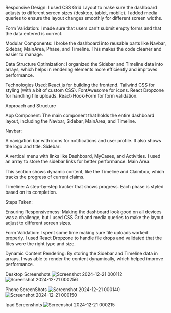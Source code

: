 Responsive Design:
I used CSS Grid Layout to make sure the dashboard adjusts to different screen sizes (desktop, tablet, mobile).
I added media queries to ensure the layout changes smoothly for different screen widths.

Form Validation:
I made sure that users can't submit empty forms and that the data entered is correct.

Modular Components:
I broke the dashboard into reusable parts like Navbar, Sidebar, MainArea, Phase, and Timeline. This makes the code cleaner and easier to manage.

Data Structure Optimization:
I organized the Sidebar and Timeline data into arrays, which helps in rendering elements more efficiently and improves performance.

Technologies Used:
React.js for building the frontend.
Tailwind CSS for styling (with a bit of custom CSS).
FontAwesome for icons.
React Dropzone for handling file uploads.
React-Hook-Form for form validation.

Approach and Structure

App Component:
The main component that holds the entire dashboard layout, including the Navbar, Sidebar, MainArea, and Timeline.

Navbar:

A navigation bar with icons for notifications and user profile. It also shows the logo and title.
Sidebar:

A vertical menu with links like Dashboard, MyCases, and Activities. I used an array to store the sidebar links for better performance.
Main Area:

This section shows dynamic content, like the Timeline and Claimbox, which tracks the progress of current claims.

Timeline:
A step-by-step tracker that shows progress. Each phase is styled based on its completion.

Steps Taken:

Ensuring Responsiveness:
Making the dashboard look good on all devices was a challenge, but I used CSS Grid and media queries to make the layout adjust to different screen sizes.

Form Validation:
I spent some time making sure file uploads worked properly. I used React Dropzone to handle file drops and validated that the files were the right type and size.

Dynamic Content Rendering:
By storing the Sidebar and Timeline data in arrays, I was able to render the content dynamically, which helped improve performance.

Desktop Screenshots
![Screenshot 2024-12-21 000112](https://github.com/user-attachments/assets/57883178-4e83-465f-be54-7a40c7dfef61)
![Screenshot 2024-12-21 000256](https://github.com/user-attachments/assets/65c4ce25-88ad-4264-86f4-a311c4f3fa26)

Phone ScreenShots
![Screenshot 2024-12-21 000140](https://github.com/user-attachments/assets/c7b13fdc-fad2-46d8-bb42-c7a56b18b5f5)
![Screenshot 2024-12-21 000150](https://github.com/user-attachments/assets/4f726778-a710-4b00-823e-2bb007e1d866)

Ipad Screenshots
![Screenshot 2024-12-21 000215](https://github.com/user-attachments/assets/2ec3e454-8e17-4936-bdb0-9d5d854a6322)
